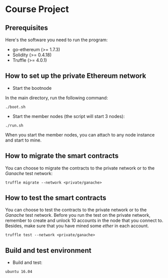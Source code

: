 # Course Project

## Prerequisites

Here's the software you need to run the program:
+ go-ethereum (>= 1.7.3)
+ Solidity (>= 0.4.18)
+ Truffle (>= 4.0.1)

## How to set up the private Ethereum network

+ Start the bootnode

In the main directory, run the following command:

```
./boot.sh
```

+ Start the member nodes (the script will start 3 nodes):
```
./run.sh
```

When you start the member nodes, you can attach to any node instance and start to mine.

## How to migrate the smart contracts

You can choose to migrate the contracts to the private network or to the *Ganache* test network:
```
truffle migrate --network <private/ganache>
```

## How to test the smart contracts

You can choose to test the contracts to the private network or to the *Ganache* test network. Before you run the test on the private network, remember to create and unlock 10 accounts in the node that you connect to. Besides, make sure that you have mined some *ether* in each account.

```
truffle test --network <private/ganache>
```

## Build and test environment

+ Build and test: 
```
ubuntu 16.04
```
